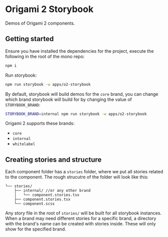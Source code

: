 # Origami 2 Storybook

Demos of Origami 2 components.

## Getting started

Ensure you have installed the dependencies for the project, execute the following in the root of the mono repo:

```bash
npm i
```

Run storybook:

```bash
npm run storybook -w apps/o2-storybook
```

By default, storybook will build demos for the `core` brand, you can change which brand storybook will build for by changing the value of `STORYBOOK_BRAND`:

```bash
STORYBOOK_BRAND=internal npm run storybook -w apps/o2-storybook
```

Origami 2 supports these brands:
* `core`
* `internal`
* `whitelabel`

## Creating stories and structure

Each component folder has a `stories` folder, where we put all stories related to the component. The rough strucutre of the folder will look like this:

```.
└── stories/
    ├── internal/ //or any other brand
    │   └── component.stories.tsx
    ├── component.stories.tsx
    └── component.scss
```

Any story file in the root of `stories/` will be built for all storybook instances. When a brand may need different stories for a specific brand, a directory with the brand's name can be created with stories inside. These will only show for the specified brand.

